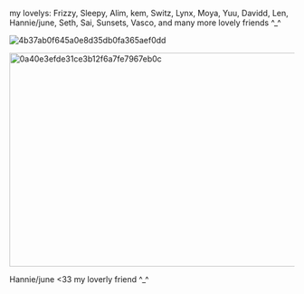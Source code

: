 <P>my lovelys: Frizzy, 
  Sleepy, Alim, kem,
  Switz, Lynx, Moya, 
  Yuu, Davidd, Len,
  Hannie/june, Seth, Sai, Sunsets,
  Vasco, and many more lovely friends ^_^</P>

![4b37ab0f645a0e8d35db0fa365aef0dd](https://github.com/user-attachments/assets/8aa391d1-d29f-4143-9bf3-6da7d46d6957)

<img width="626" height="378" alt="0a40e3efde31ce3b12f6a7fe7967eb0c" src="https://github.com/user-attachments/assets/c61b1bc6-dd00-4833-9900-e48499878ee0" />
<p>Hannie/june <33 my loverly friend ^_^</p>
<!--
**CH3NGX/CH3NGX** is a ✨ _special_ ✨ repository because its `README.md` (this file) appears on your GitHub profile.

Here are some ideas to get you started:

- 🔭 I’m currently working on ...
- 🌱 I’m currently learning ...
- 👯 I’m looking to collaborate on ...
- 🤔 I’m looking for help with ...
- 💬 Ask me about ...
- 📫 How to reach me: ...
- 😄 Pronouns: ...
- ⚡ Fun fact: ...
-->
